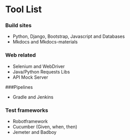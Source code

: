 # Tool List
### Build sites
* Python, Django, Bootstrap, Javascript and Databases
* Mkdocs and Mkdocs-materials

### Web related
* Selenium and WebDriver
* Java/Python Requests Libs
* API Mock Server

###Pipelines
* Gradle and Jenkins

### Test frameworks
* Robotframework
* Cucumber (Given, when, then)
* Jemeter and Badboy
